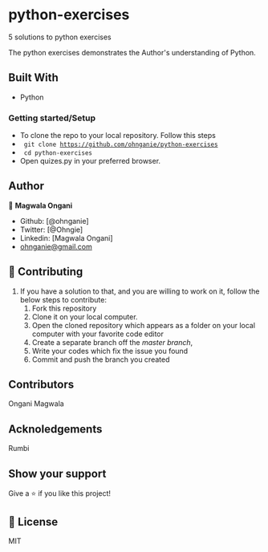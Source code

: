 # python-exercises
5 solutions to python exercises


The python exercises demonstrates the Author's understanding of Python.
                                    

## Built With

- Python


### Getting started/Setup

- To clone the repo to your local repository. Follow this steps
- <code> git clone https://github.com/ohnganie/python-exercises</code>
- <code> cd python-exercises</code>
- Open quizes.py in your preferred browser.


## Author

:bust_in_silhouette: **Magwala Ongani**
- Github: [@ohnganie]
- Twitter: [@Ohngie]
- Linkedin: [Magwala Ongani]
- ohnganie@gmail.com

## :handshake: Contributing


1.  If you have a solution to that, and you are willing to work on it, follow the below steps to contribute:
    1.  Fork this repository
    1.  Clone it on your local computer.
    1.  Open the cloned repository which appears as a folder on your local computer with your favorite code editor
    1.  Create a separate branch off the *master branch*,
    1.  Write your codes which fix the issue you found
    1.  Commit and push the branch you created
    

## Contributors
Ongani Magwala

## Acknoledgements
Rumbi 

## Show your support

Give a :star:️ if you like this project!

## :memo: License

MIT

